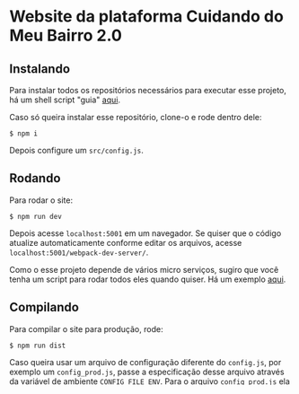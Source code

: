 # Website da plataforma Cuidando do Meu Bairro 2.0


## Instalando

Para instalar todos os repositórios necessários para executar esse projeto, há um shell script "guia" [aqui](doc/install.sh).

Caso só queira instalar esse repositório, clone-o e rode dentro dele:

```
$ npm i
```

Depois configure um `src/config.js`.


## Rodando

Para rodar o site:

```
$ npm run dev
```

Depois acesse `localhost:5001` em um navegador. Se quiser que o código atualize automaticamente conforme editar os arquivos, acesse `localhost:5001/webpack-dev-server/`.

Como o esse projeto depende de vários micro serviços, sugiro que você tenha um script para rodar todos eles quando quiser. Há um exemplo [aqui](doc/run.py).


## Compilando

Para compilar o site para produção, rode:

```
$ npm run dist
```

Caso queira usar um arquivo de configuração diferente do `config.js`, por exemplo um `config_prod.js`, passe a especificação desse arquivo através da variável de ambiente `CONFIG_FILE_ENV`. Para o arquivo `config_prod.js` ela deveria ser ajustada para `prod`. A seguinte linha rodaria o site localmente, mas usando a configuração de produção:

```
$ CONFIG_FILE_ENV=prod npm run dev
```

O site compilado (estático, com JS minificado etc) deverá estar na pasta `build`.
Você pode testá-lo entrando na pasta, servindo-o com o comando a seguir e abrindo o endereço em um navegador:

```
$ npm run viewdist
```


### Limitadores de versão do browser:

- [localStorage](http://caniuse.com/#feat=namevalue-storage): IE8+
- [history](http://caniuse.com/#feat=history): IE10+ (suporte manual minimamente implementado)
- Muitos outros...


A estrutura do código foi inspirada em: https://github.com/txchen/feplay/tree/gh-pages/riot_webpack
